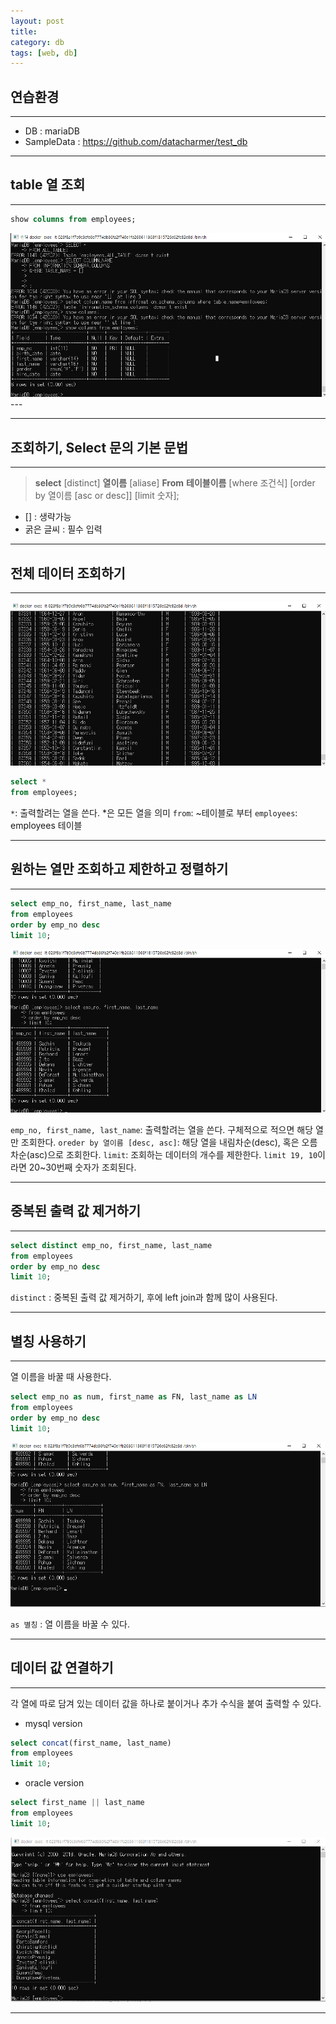 ```yaml
---
layout: post
title:  
category: db
tags: [web, db]
---
```

## 연습환경

---
- DB : mariaDB
- SampleData : https://github.com/datacharmer/test_db
---
## table 열 조회

---
```sql
show columns from employees;
```

<img src = "/assets/img/db/sql2/02.png">
---

---
## 조회하기, Select 문의 기본 문법

---
> **select** [distinct] **열이름** [aliase]
**From** **테이블이름**
[where 조건식]
[order by 열이름 [asc or desc]]
[limit 숫자]; 
- [] : 생략가능
- 굵은 글씨 : 필수 입력

---
## 전체 데이터 조회하기
---
<img src = "/assets/img/db/sql2/01.png">

```sql
select *
from employees;
```
`*`: 출력할려는 열을 쓴다. *은 모든 열을 의미
`from`: ~테이블로 부터
`employees`: employees 테이블

---
## 원하는 열만 조회하고 제한하고 정렬하기
---
```sql
select emp_no, first_name, last_name
from employees
order by emp_no desc
limit 10;
```
<img src = "/assets/img/db/sql2/03.png">

`emp_no, first_name, last_name`: 출력할려는 열을 쓴다. 구체적으로 적으면 해당 열만 조회한다.
`oreder by 열이름 [desc, asc]`: 해당 열을 내림차순(desc), 혹은 오름차순(asc)으로 조회한다.
`limit`: 조회하는 데이터의 개수를 제한한다. `limit 19, 10`이라면 20~30번째 숫자가 조회된다.

---
## 중복된 출력 값 제거하기

---
```sql
select distinct emp_no, first_name, last_name
from employees
order by emp_no desc
limit 10;
```

`distinct` : 중복된 출력 값 제거하기, 후에 left join과 함께 많이 사용된다.

---
##  별칭 사용하기

---
열 이름을 바꿀 때 사용한다.
```sql
select emp_no as num, first_name as FN, last_name as LN
from employees
order by emp_no desc
limit 10;
```

<img src = "/assets/img/db/sql2/04.png">

`as 별칭` : 열 이름을 바꿀 수 있다.

---
## 데이터 값 연결하기

---
각 열에 따로 담겨 있는 데이터 값을 하나로 붙이거나 추가 수식을 붙여 출력할 수 있다.
- mysql version
```sql
select concat(first_name, last_name)
from employees
limit 10;
```
- oracle version
```sql
select first_name || last_name
from employees
limit 10;
```

<img src = "/assets/img/db/sql2/05.png">

---
